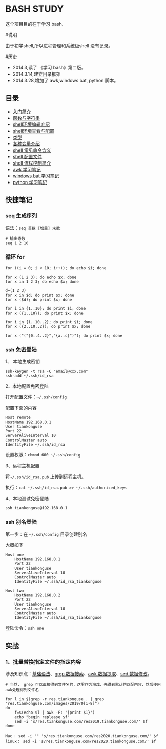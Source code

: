 # BASH STUDY

这个项目目的在于学习 bash.

#说明

由于初学shell,所以进程管理和系统级shell 没有记录。

#历史

* 2014.3,读了 《学习 bash》第二版。
* 2014.3.14,建立目录框架
* 2014.3.28,增加了 awk,windows bat, python 脚本。

## 目录

*  [入门简介](<introduction.md>)
*  [函数与字符串](<base.md>)
*  [shell环境编辑介绍](<edite.md>)
*  [shell环境查看与配置](<guid.md>)
*  [类型](<type.md>)
*  [各种变量介绍](<variable.md>)
*  [shell 常见命令含义](<command.md>)
*  [shell 配置文件](<env.md>)
*  [shell 流程控制简介](<process.md>)
*  [awk 学习笔记](awk.md)
*  [windows bat 学习笔记](bat.md)
*  [python 学习笔记](python.md)


## 快捷笔记



### seq 生成序列

语法：`seq 首数 [增量] 末数`

```
# 输出奇数
seq 1 2 10
```


### 循环 for


```
for ((i = 0; i < 10; i++)); do echo $i; done

for x (1 2 3); do echo $x; done
for x in 1 2 3; do echo $x; done

d=(1 2 3)   
for x in $d; do print $x; done
for x ($d); do print $x; done

for i in {1..10}; do print $i; done
for x ({1..10}); do print $x; done

for i in {1..10..2}; do print $i; done
for x ({2..10..2}); do print $x; done

for x ("("{0..4..2}","{a..c}")"); do print $x; done
```


### ssh 免密登陆


1、 本地生成密钥


```
ssh-keygen -t rsa -C "email@xxx.com"
ssh-add ~/.ssh/id_rsa
```


2、本地配置免密登陆  

打开配置文件：`~/.ssh/config`  


配置下面的内容


```
Host remote
HostName 192.168.0.1
User tiankonguse
Port 22
ServerAliveInterval 10
ControlMaster auto
IdentityFile ~/.ssh/id_rsa
```

设置权限：`chmod 600 ~/.ssh/config`


3、远程主机配置

将`~/.ssh/id_rsa.pub` 上传到远程主机。

执行：`cat ~/.ssh/id_rsa.pub >> ~/.ssh/authorized_keys`


4、本地测试免密登陆

```
ssh tiankonguse@192.168.0.1
```


### ssh 别名登陆

第一步：在 `~/.ssh/config` 目录创建别名

大概如下

```
Host one
    HostName 192.168.0.1
    Port 22
    User tiankonguse
    ServerAliveInterval 10
    ControlMaster auto
    IdentityFile ~/.ssh/id_rsa_tiankonguse

Host two
    HostName 192.168.0.2
    Port 22
    User tiankonguse
    ServerAliveInterval 10
    ControlMaster auto
    IdentityFile ~/.ssh/id_rsa_tiankonguse
```

登陆命令：`ssh one`



## 实战


### 1、批量替换指定文件的指定内容


涉及知识点：[基础语法](introduction.md)、[grep 数据搜索](grep.md)、[awk 数据提取](awk.md)、[sed 数据修改](sed.md)。  


```
# 当然， grep 可以直接得到文件名的，这里作为演戏，先得到默认的匹配内容，然后使用awk处理得到文件名

for l in $(grep -r res.tiankonguse . | grep "res.tiankonguse.com/images/2019/0[1-8]")
do
    f=$(echo $l | awk -F: '{print $1}')
    echo "begin replease $f"
    sed -i 's/res.tiankonguse.com/res2019.tiankonguse.com/' $f
done

Mac： sed -i "" 's/res.tiankonguse.com/res2020.tiankonguse.com/' $f
linux： sed -i 's/res.tiankonguse.com/res2020.tiankonguse.com/' $f


```




